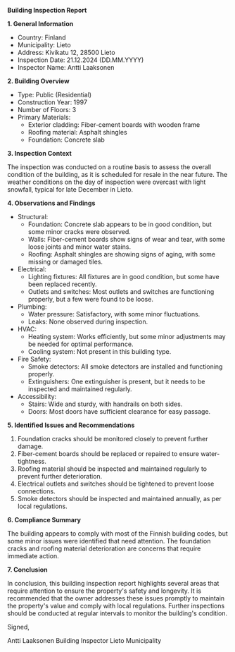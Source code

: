 **Building Inspection Report**

**1. General Information**

* Country: Finland
* Municipality: Lieto
* Address: Kivikatu 12, 28500 Lieto
* Inspection Date: 21.12.2024 (DD.MM.YYYY)
* Inspector Name: Antti Laaksonen

**2. Building Overview**

* Type: Public (Residential)
* Construction Year: 1997
* Number of Floors: 3
* Primary Materials:
	+ Exterior cladding: Fiber-cement boards with wooden frame
	+ Roofing material: Asphalt shingles
	+ Foundation: Concrete slab

**3. Inspection Context**

The inspection was conducted on a routine basis to assess the overall condition of the building, as it is scheduled for resale in the near future. The weather conditions on the day of inspection were overcast with light snowfall, typical for late December in Lieto.

**4. Observations and Findings**

* Structural:
	+ Foundation: Concrete slab appears to be in good condition, but some minor cracks were observed.
	+ Walls: Fiber-cement boards show signs of wear and tear, with some loose joints and minor water stains.
	+ Roofing: Asphalt shingles are showing signs of aging, with some missing or damaged tiles.
* Electrical:
	+ Lighting fixtures: All fixtures are in good condition, but some have been replaced recently.
	+ Outlets and switches: Most outlets and switches are functioning properly, but a few were found to be loose.
* Plumbing:
	+ Water pressure: Satisfactory, with some minor fluctuations.
	+ Leaks: None observed during inspection.
* HVAC:
	+ Heating system: Works efficiently, but some minor adjustments may be needed for optimal performance.
	+ Cooling system: Not present in this building type.
* Fire Safety:
	+ Smoke detectors: All smoke detectors are installed and functioning properly.
	+ Extinguishers: One extinguisher is present, but it needs to be inspected and maintained regularly.
* Accessibility:
	+ Stairs: Wide and sturdy, with handrails on both sides.
	+ Doors: Most doors have sufficient clearance for easy passage.

**5. Identified Issues and Recommendations**

1. Foundation cracks should be monitored closely to prevent further damage.
2. Fiber-cement boards should be replaced or repaired to ensure water-tightness.
3. Roofing material should be inspected and maintained regularly to prevent further deterioration.
4. Electrical outlets and switches should be tightened to prevent loose connections.
5. Smoke detectors should be inspected and maintained annually, as per local regulations.

**6. Compliance Summary**

The building appears to comply with most of the Finnish building codes, but some minor issues were identified that need attention. The foundation cracks and roofing material deterioration are concerns that require immediate action.

**7. Conclusion**

In conclusion, this building inspection report highlights several areas that require attention to ensure the property's safety and longevity. It is recommended that the owner addresses these issues promptly to maintain the property's value and comply with local regulations. Further inspections should be conducted at regular intervals to monitor the building's condition.

Signed,

Antti Laaksonen
Building Inspector
Lieto Municipality